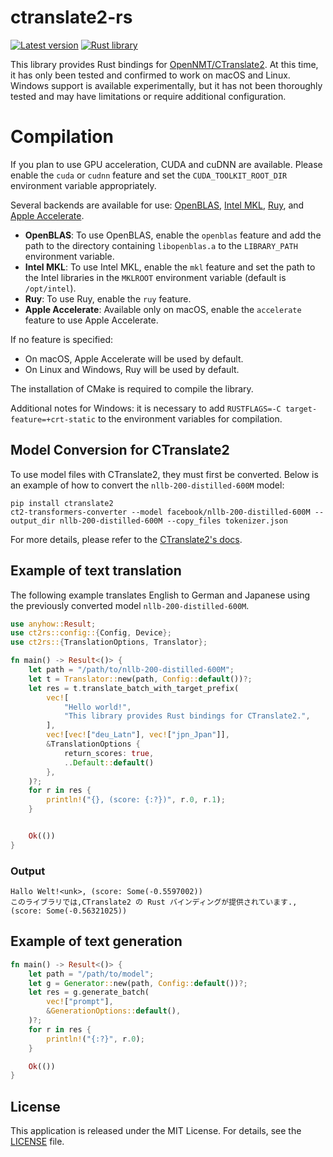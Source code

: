 # ctranslate2-rs

[![Latest version](https://img.shields.io/crates/v/ct2rs.svg)](https://crates.io/crates/ct2rs)
[![Rust library](https://github.com/jkawamoto/ctranslate2-rs/actions/workflows/ci.yaml/badge.svg)](https://github.com/jkawamoto/ctranslate2-rs/actions/workflows/ci.yaml)

This library provides Rust bindings for [OpenNMT/CTranslate2](https://github.com/OpenNMT/CTranslate2).
At this time, it has only been tested and confirmed to work on macOS and Linux.
Windows support is available experimentally,
but it has not been thoroughly tested and may have limitations or require additional configuration.

# Compilation
If you plan to use GPU acceleration, CUDA and cuDNN are available.
Please enable the `cuda` or `cudnn` feature and set the `CUDA_TOOLKIT_ROOT_DIR` environment variable appropriately.

Several backends are available for use:
[OpenBLAS](https://www.openblas.net/),
[Intel MKL](https://www.intel.com/content/www/us/en/developer/tools/oneapi/onemkl.html),
[Ruy](https://github.com/google/ruy),
and [Apple Accelerate](https://developer.apple.com/documentation/accelerate).

- **OpenBLAS**: To use OpenBLAS, enable the `openblas` feature and add the path to the directory
  containing `libopenblas.a` to the `LIBRARY_PATH` environment variable.
- **Intel MKL**: To use Intel MKL, enable the `mkl` feature and set the path to the Intel libraries in the `MKLROOT`
  environment variable (default is `/opt/intel`).
- **Ruy**: To use Ruy, enable the `ruy` feature.
- **Apple Accelerate**: Available only on macOS, enable the `accelerate` feature to use Apple Accelerate.

If no feature is specified:

- On macOS, Apple Accelerate will be used by default.
- On Linux and Windows, Ruy will be used by default.

The installation of CMake is required to compile the library.

Additional notes for Windows:
it is necessary to add `RUSTFLAGS=-C target-feature=+crt-static` to the environment variables for compilation.

## Model Conversion for CTranslate2

To use model files with CTranslate2, they must first be converted.
Below is an example of how to convert the `nllb-200-distilled-600M` model:

```shell-session
pip install ctranslate2
ct2-transformers-converter --model facebook/nllb-200-distilled-600M --output_dir nllb-200-distilled-600M --copy_files tokenizer.json
```

For more details, please refer to
the [CTranslate2's docs](https://opennmt.net/CTranslate2/guides/transformers.html#nllb).

## Example of text translation

The following example translates English to German and Japanese using the previously converted
model `nllb-200-distilled-600M`.

```rust
use anyhow::Result;
use ct2rs::config::{Config, Device};
use ct2rs::{TranslationOptions, Translator};

fn main() -> Result<()> {
    let path = "/path/to/nllb-200-distilled-600M";
    let t = Translator::new(path, Config::default())?;
    let res = t.translate_batch_with_target_prefix(
        vec![
            "Hello world!",
            "This library provides Rust bindings for CTranslate2.",
        ],
        vec![vec!["deu_Latn"], vec!["jpn_Jpan"]],
        &TranslationOptions {
            return_scores: true,
            ..Default::default()
        },
    )?;
    for r in res {
        println!("{}, (score: {:?})", r.0, r.1);
    }


    Ok(())
}
```

### Output

```
Hallo Welt!<unk>, (score: Some(-0.5597002))
このライブラリでは,CTranslate2 の Rust バインディングが提供されています., (score: Some(-0.56321025))
```

## Example of text generation

```rust
fn main() -> Result<()> {
    let path = "/path/to/model";
    let g = Generator::new(path, Config::default())?;
    let res = g.generate_batch(
        vec!["prompt"],
        &GenerationOptions::default(),
    )?;
    for r in res {
        println!("{:?}", r.0);
    }

    Ok(())
}
```

## License

This application is released under the MIT License. For details, see the [LICENSE](LICENSE) file.
